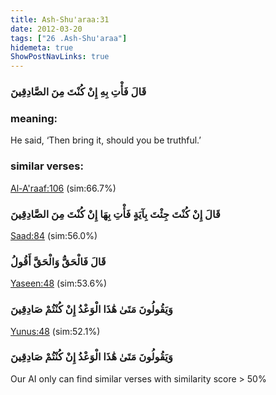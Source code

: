 ```yaml
---
title: Ash-Shu'araa:31
date: 2012-03-20
tags: ["26 .Ash-Shu'araa"]
hidemeta: true 
ShowPostNavLinks: true 
---
```

### قَالَ فَأْتِ بِهِ إِنْ كُنْتَ مِنَ الصَّادِقِينَ
### meaning: 
He said, ‘Then bring it, should you be truthful.’
### similar verses: 

[Al-A'raaf:106](/7/106) (sim:66.7%)

### قَالَ إِنْ كُنْتَ جِئْتَ بِآيَةٍ فَأْتِ بِهَا إِنْ كُنْتَ مِنَ الصَّادِقِينَ

[Saad:84](/38/84) (sim:56.0%)

### قَالَ فَالْحَقُّ وَالْحَقَّ أَقُولُ

[Yaseen:48](/36/48) (sim:53.6%)

### وَيَقُولُونَ مَتَىٰ هَٰذَا الْوَعْدُ إِنْ كُنْتُمْ صَادِقِينَ

[Yunus:48](/10/48) (sim:52.1%)

### وَيَقُولُونَ مَتَىٰ هَٰذَا الْوَعْدُ إِنْ كُنْتُمْ صَادِقِينَ

Our AI only can find similar verses with similarity score > 50% 
